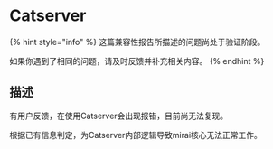 # Catserver

{% hint style="info" %}
这篇兼容性报告所描述的问题尚处于验证阶段。

如果你遇到了相同的问题，请及时反馈并补充相关内容。
{% endhint %}

## 描述 <a id="description"></a>

有用户反馈，在使用Catserver会出现报错，目前尚无法复现。

根据已有信息判定，为Catserver内部逻辑导致mirai核心无法正常工作。

